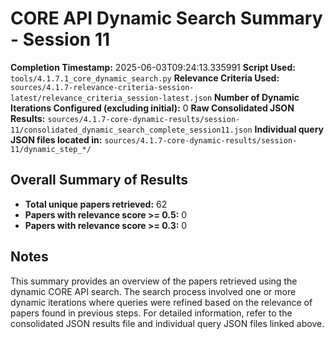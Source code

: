 # CORE API Dynamic Search Summary - Session 11

**Completion Timestamp:** 2025-06-03T09:24:13.335991
**Script Used:** `tools/4.1.7.1_core_dynamic_search.py`
**Relevance Criteria Used:** `sources/4.1.7-relevance-criteria-session-latest/relevance_criteria_session-latest.json`
**Number of Dynamic Iterations Configured (excluding initial):** 0
**Raw Consolidated JSON Results:** `sources/4.1.7-core-dynamic-results/session-11/consolidated_dynamic_search_complete_session11.json`
**Individual query JSON files located in:** `sources/4.1.7-core-dynamic-results/session-11/dynamic_step_*/`

## Overall Summary of Results

- **Total unique papers retrieved:** 62
- **Papers with relevance score >= 0.5:** 0
- **Papers with relevance score >= 0.3:** 0

## Notes

This summary provides an overview of the papers retrieved using the dynamic CORE API search. The search process involved one or more dynamic iterations where queries were refined based on the relevance of papers found in previous steps. For detailed information, refer to the consolidated JSON results file and individual query JSON files linked above.
